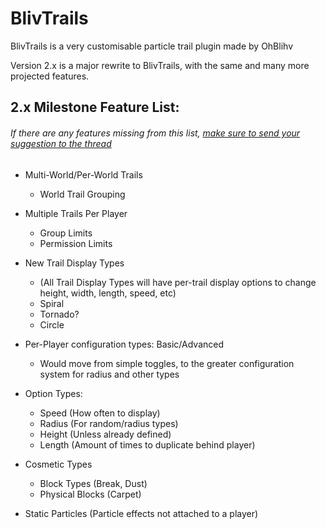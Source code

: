 BlivTrails
==================

BlivTrails is a very customisable particle trail plugin made by OhBlihv

Version 2.x is a major rewrite to BlivTrails, with the same and many more projected features.

## 2.x Milestone Feature List:
###### If there are any features missing from this list, [make sure to send your suggestion to the thread](https://www.spigotmc.org/threads/blivtrails.52923/)

* Multi-World/Per-World Trails
  * World Trail Grouping

* Multiple Trails Per Player
  * Group Limits
  * Permission Limits

* New Trail Display Types
  * (All Trail Display Types will have per-trail display options to change
height, width, length, speed, etc)  
  * Spiral
  * Tornado?
  * Circle

* Per-Player configuration types: Basic/Advanced
  * Would move from simple toggles, to the greater configuration system for radius and other types

* Option Types:  
  * Speed (How often to display)
  * Radius (For random/radius types)
  * Height (Unless already defined)
  * Length (Amount of times to duplicate behind player)

* Cosmetic Types
  * Block Types (Break, Dust)
  * Physical Blocks (Carpet)

* Static Particles (Particle effects not attached to a player)
